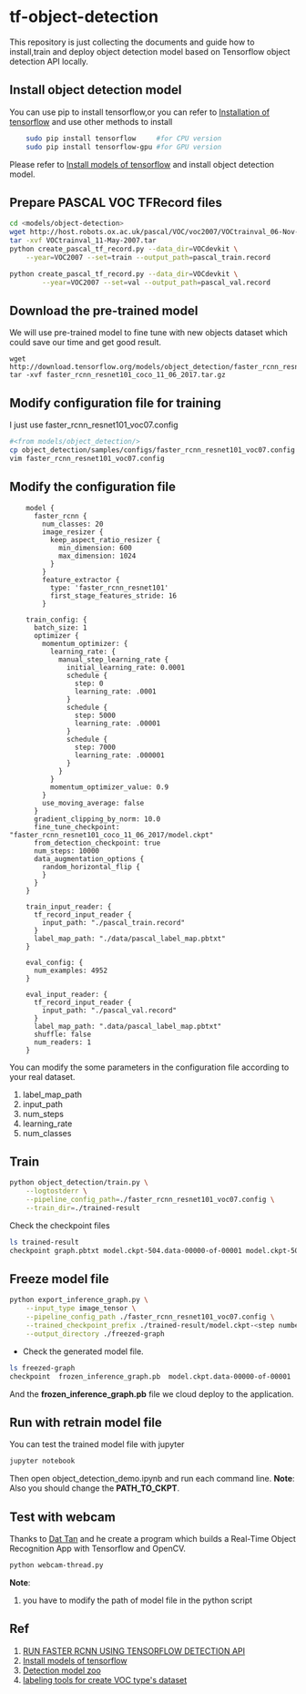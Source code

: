 # tf-object-detection
This repository is just collecting the documents and guide how to install,train and deploy object detection model based on Tensorflow object detection API locally.

## Install object detection model
You can use pip to install tensorflow,or you can refer to [Installation of tensorflow](https://www.tensorflow.org/install/install_linux) and use other methods to install
```bash
    sudo pip install tensorflow     #for CPU version
    sudo pip install tensorflow-gpu #for GPU version
```
Please refer to [Install models of tensorflow](https://github.com/tensorflow/models/blob/master/object_detection/g3doc/installation.md) and install object detection model.

## Prepare PASCAL VOC TFRecord files
```bash
cd <models/object-detection>
wget http://host.robots.ox.ac.uk/pascal/VOC/voc2007/VOCtrainval_06-Nov-2007.tar
tar -xvf VOCtrainval_11-May-2007.tar
python create_pascal_tf_record.py --data_dir=VOCdevkit \
    --year=VOC2007 --set=train --output_path=pascal_train.record

python create_pascal_tf_record.py --data_dir=VOCdevkit \
        --year=VOC2007 --set=val --output_path=pascal_val.record
```

## Download the pre-trained model
We will use pre-trained model to fine tune with new objects dataset which could save our time and get good result.
```
wget http://download.tensorflow.org/models/object_detection/faster_rcnn_resnet101_coco_11_06_2017.tar.gz
tar -xvf faster_rcnn_resnet101_coco_11_06_2017.tar.gz
```

## Modify configuration file for training
I just use faster_rcnn_resnet101_voc07.config 
```bash
#<from models/object_detection/>
cp object_detection/samples/configs/faster_rcnn_resnet101_voc07.config .
vim faster_rcnn_resnet101_voc07.config
```

## Modify the configuration file
```
    model {
      faster_rcnn {
        num_classes: 20
        image_resizer {
          keep_aspect_ratio_resizer {
            min_dimension: 600
            max_dimension: 1024
          }
        }
        feature_extractor {
          type: 'faster_rcnn_resnet101'
          first_stage_features_stride: 16
        }
    
    train_config: {
      batch_size: 1
      optimizer {
        momentum_optimizer: {
          learning_rate: {
            manual_step_learning_rate {
              initial_learning_rate: 0.0001
              schedule {
                step: 0
                learning_rate: .0001
              }
              schedule {
                step: 5000
                learning_rate: .00001
              }
              schedule {
                step: 7000
                learning_rate: .000001
              }
            }
          }
          momentum_optimizer_value: 0.9
        }
        use_moving_average: false
      }
      gradient_clipping_by_norm: 10.0
      fine_tune_checkpoint: "faster_rcnn_resnet101_coco_11_06_2017/model.ckpt"
      from_detection_checkpoint: true
      num_steps: 10000
      data_augmentation_options {
        random_horizontal_flip {
        }
      }
    }
    
    train_input_reader: {
      tf_record_input_reader {
        input_path: "./pascal_train.record"
      }
      label_map_path: "./data/pascal_label_map.pbtxt"
    }
    
    eval_config: {
      num_examples: 4952
    }
    
    eval_input_reader: {
      tf_record_input_reader {
        input_path: "./pascal_val.record"
      }
      label_map_path: ".data/pascal_label_map.pbtxt"
      shuffle: false
      num_readers: 1
    }
```
You can modify the some parameters in the configuration file according to your real dataset.
1. label_map_path
2. input_path
3. num_steps
4. learning_rate
5. num_classes 

## Train

```bash
python object_detection/train.py \
    --logtostderr \
    --pipeline_config_path=./faster_rcnn_resnet101_voc07.config \
    --train_dir=./trained-result
```
Check the checkpoint files
```bash
ls trained-result
checkpoint graph.pbtxt model.ckpt-504.data-00000-of-00001 model.ckpt-504.index model.ckpt-504.meta
```

## Freeze model file
```bash
python export_inference_graph.py \
    --input_type image_tensor \
    --pipeline_config_path ./faster_rcnn_resnet101_voc07.config \
    --trained_checkpoint_prefix ./trained-result/model.ckpt-<step number> \
    --output_directory ./freezed-graph
```
* Check the generated model file.
```bash
ls freezed-graph
checkpoint  frozen_inference_graph.pb  model.ckpt.data-00000-of-00001  model.ckpt.index  model.ckpt.meta  saved_model
```
And the **frozen_inference_graph.pb** file we cloud deploy to the application.


## Run with retrain model file
You can test the trained model file with jupyter
```bash
jupyter notebook
```
Then open object_detection_demo.ipynb and run each command line.
**Note**:
Also you should change the **PATH_TO_CKPT**.

## Test with webcam
Thanks to [Dat Tan](https://medium.com/towards-data-science/building-a-real-time-object-recognition-app-with-tensorflow-and-opencv-b7a2b4ebdc32) and he create a program which builds a Real-Time Object Recognition App with Tensorflow and OpenCV.  
```bash
python webcam-thread.py
```
**Note**: 
1. you have to modify the path of model file in the python script  

## Ref
1. [RUN FASTER RCNN USING TENSORFLOW DETECTION API](https://data-sci.info/2017/06/27/run-faster-rcnn-tensorflow-detection-api/)
2. [Install models of tensorflow](https://github.com/tensorflow/models/blob/master/object_detection/g3doc/installation.md)
3. [Detection model zoo ](https://github.com/tensorflow/models/blob/master/object_detection/g3doc/detection_model_zoo.md)
4. [labeling tools for create VOC type's dataset](https://tzutalin.github.io/labelImg/)
